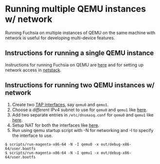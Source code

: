 # Running multiple QEMU instances w/ network

Running Fuchsia on multiple instances of QEMU on the same machine with network
is useful for developing multi-device features.

## Instructions for running a single QEMU instance

Instructions for running Fuchsia on QEMU are [here](https://fuchsia.googlesource.com/magenta/+/master/docs/qemu.md) and for setting up network access in [netstack](https://fuchsia.googlesource.com/netstack/+/master/README.md).

## Instructions for running two QEMU instances w/ network

1. Create two [TAP interfaces](https://fuchsia.googlesource.com/magenta/+/master/docs/qemu.md#Enabling-Networking-under-QEMU-x86_64-only), say `qemu0` and `qemu1`.
1. Choose a *different* IPv4 subnet to use for `qemu0` and `qemu1` like [here](https://fuchsia.googlesource.com/netstack/+/master/README.md#Using-netstack-on-qemu).
1. Add two separate entries in `/etc/dnsmasq.conf` for `qemu0` and `qemu1` like [here](https://fuchsia.googlesource.com/netstack/+/master/README.md#Setting-up-dnsmasq).
1. Setup NAT for both the interfaces like [here](https://fuchsia.googlesource.com/netstack/+/master/README.md#Setting-up-NAT-on-Linux).
1. Run using qemu startup script with -N for networking and -I to specify the interface to use.

```
$ scripts/run-magenta-x86-64 -N -I qemu0 -x out/debug-x86-64/user.bootfs
$ scripts/run-magenta-x86-64 -N -I qemu1 -x out/debug-x86-64/user.bootfs
```

